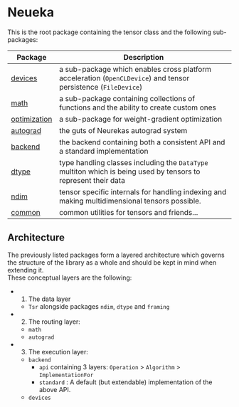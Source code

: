
# Neueka #

This is the root package containing the tensor class and the following sub-packages:

| Package                                | Description                                                                                                    |
|----------------------------------------| -------------------------------------------------------------------------------------------------------------- |
| [devices](devices/README.md)           | a sub-package which enables cross platform acceleration (`OpenCLDevice`) and tensor persistence (`FileDevice`) |
| [math](math/README.md)                 | a sub-package containing collections of functions and the ability to create custom ones                        |
| [optimization](optimization/README.md) | a sub-package for weight-gradient optimization                                                                 |
| [autograd](autograd/README.md)         | the guts of Neurekas autograd system                                                                           |
| [backend](backend/README.md)           | the backend containing both a consistent API and a standard implementation                                     |
| [dtype](dtype/README.md)               | type handling classes including the `DataType` multiton which is being used by tensors to represent their data |
| [ndim](ndim/README.md)                 | tensor specific internals for handling indexing and making multidimensional tensors possible.                  |
| [common](ndim/README.md)               | common utilities for tensors and friends...                                                                    |


## Architecture ##

The previously listed packages form a layered architecture which governs the
structure of the library as a whole and should be kept in mind when extending it.
<br>
These conceptual layers are the following:

- 1. The data layer
  - `Tsr` alongside packages `ndim`, `dtype` and `framing`
  

- 2. The routing layer: 
  - `math`
  - `autograd`


- 3. The execution layer: 
  - `backend`
    - `api` containing 3 layers: `Operation` > `Algorithm` > `ImplementationFor`
    - `standard` : A default (but extendable) implementation of the above API.
  - `devices`
